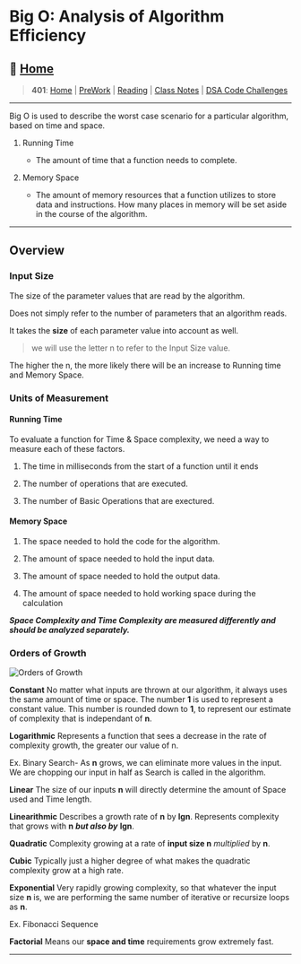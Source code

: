# Big O: Analysis of Algorithm Efficiency

## 🏡 [**Home**](https://mistidinzy.github.io/ReadingNotes/)

> **401**: [Home](https://bit.ly/3EcMrF6)
|
[PreWork](https://bit.ly/3jzkAa1)
|
[Reading](https://bit.ly/3b8DLDc)
|
[Class Notes](https://bit.ly/3Eglbpb)
|
[DSA Code Challenges](https://bit.ly/3GjNoNG)
>

---

Big O is used to describe the worst case scenario for a particular algorithm, based on time and space.

1. Running Time
    * The amount of time that a function needs to complete.

2. Memory Space
    * The amount of memory resources that a function utilizes to store data and instructions. How many places in memory will be set aside in the course of the algorithm.

_____

## Overview

### Input Size

The size of the parameter values that are read by the algorithm.

 Does not simply refer to the number of parameters that an algorithm reads.

 It takes the **size** of each parameter value into account as well.

 > we will use the letter n to refer to the Input Size value.

The higher the n, the more likely there will be an increase to Running time and Memory Space.

### Units of Measurement

#### Running Time

To evaluate a function for Time & Space complexity, we need a way to measure each of these factors.

1. The time in milliseconds from the start of a function until it ends

2. The number of operations that are executed.

3. The number of Basic Operations that are exectured.

#### Memory Space

1. The space needed to hold the code for the algorithm.

2. The amount of space needed to hold the input data.

3. The amount of space needed to hold the output data.

4. The amount of space needed to hold working space during the calculation

***Space Complexity and Time Complexity are measured differently and should be analyzed separately.***

### Orders of Growth

![Orders of Growth](https://i.imgur.com/pWK4VSP.png)

**Constant**
No matter what inputs are thrown at our algorithm, it always uses the same amount of time or space. The number **1** is used to represent a constant value. This number is rounded down to **1**, to represent our estimate of complexity that is independant of **n**.

**Logarithmic**
Represents a function that sees a decrease in the rate of complexity growth, the greater our value of n.

Ex. Binary Search- As **n** grows, we can eliminate more values in the input. We are chopping our input in half as Search is called in the algorithm.

**Linear**
The size of our inputs **n** will directly determine the amount of Space used and Time length.

**Linearithmic**
Describes a growth rate of **n** by **lgn**. Represents complexity that grows with **n** ***but also by*** **lgn**.

**Quadratic**
Complexity growing at a rate of **input size n** *multiplied* by **n**.

**Cubic**
Typically just a higher degree of what makes the quadratic complexity grow at a high rate.

**Exponential**
Very rapidly growing complexity, so that whatever the input size **n** is, we are performing the same number of iterative or recursize loops as **n**.

Ex. Fibonacci Sequence

**Factorial**
Means our **space and time** requirements grow extremely fast.

_____
